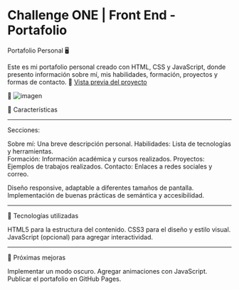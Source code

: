 # Challenge ONE | Front End -  Portafolio

Portafolio Personal 🖥️

Este es mi portafolio personal creado con HTML, CSS y JavaScript, donde presento información sobre mí, mis habilidades, formación, proyectos y formas de contacto.
🔗 [Vista previa del proyecto](https://mlvn-p.github.io/challenge-portafolio-alura-latam/)


🎨 ![imagen](https://github.com/user-attachments/assets/2b324fc5-1e3f-4031-9440-11403f4b4046)


🚀 Características

---

Secciones:

Sobre mí: Una breve descripción personal.
Habilidades: Lista de tecnologías y herramientas.  
Formación: Información académica y cursos realizados.
Proyectos: Ejemplos de trabajos realizados.
Contacto: Enlaces a redes sociales y correo.

Diseño responsive, adaptable a diferentes tamaños de pantalla.
Implementación de buenas prácticas de semántica y accesibilidad.

---

🔧 Tecnologías utilizadas

HTML5 para la estructura del contenido.
CSS3 para el diseño y estilo visual.
JavaScript (opcional) para agregar interactividad.

---
🚧 Próximas mejoras

Implementar un modo oscuro.
Agregar animaciones con JavaScript.
Publicar el portafolio en GitHub Pages.


    
